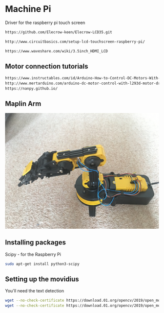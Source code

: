 # Machine Pi


Driver for the raspberry pi touch screen
```bash
https://github.com/Elecrow-keen/Elecrow-LCD35.git
```

```bash
http://www.circuitbasics.com/setup-lcd-touchscreen-raspberry-pi/
```

```bash
https://www.waveshare.com/wiki/3.5inch_HDMI_LCD
```

## Motor connection tutorials

```bash
https://www.instructables.com/id/Arduino-How-to-Control-DC-Motors-With-L293D-Motor-/
http://www.mertarduino.com/arduino-dc-motor-control-with-l293d-motor-driver-ic/2018/11/19/
https://nanpy.github.io/
```

## Maplin Arm

![maplin robot arm](Documentation/Project_Photos/maplin_robot_arm.JPG?raw=true "Maplin Robot Arm")


## Installing packages

Scipy - for the Raspberry Pi
```bash
sudo apt-get install python3-scipy

```

## Setting up the movidius

You'll need the text detection

```bash
wget --no-check-certificate https://download.01.org/opencv/2019/open_model_zoo/R1/models_bin/pedestrian-detection-adas-0002/FP16/pedestrian-detection-adas-0002.bin
wget --no-check-certificate https://download.01.org/opencv/2019/open_model_zoo/R1/models_bin/pedestrian-detection-adas-0002/FP16/pedestrian-detection-adas-0002.xml
```